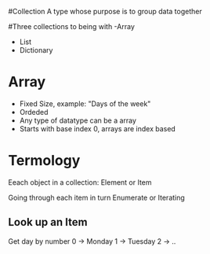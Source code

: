 ﻿#Collection
A type whose purpose is to group data together

#Three collections to being with
-Array
- List
-  Dictionary

# Array
- Fixed Size, example: "Days of the week"
- Ordeded
- Any type of datatype can be a array
- Starts with base index 0, arrays are index based

# Termology
Eeach object in a collection: Element or Item

Going through each item in turn
Enumerate or Iterating

## Look up an Item
Get day by number
0 -> Monday
1 -> Tuesday
2 -> ..

